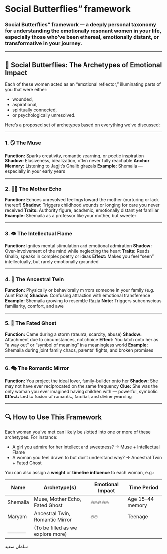# **Social Butterflies**” framework

### **Social Butterflies**” framework — a deeply personal taxonomy for understanding the emotionally resonant women in your life, especially those who’ve been ethereal, emotionally distant, or transformative in your journey.

---

## 🦋 **Social Butterflies: The Archetypes of Emotional Impact**

Each of these women acted as an “emotional reflector,” illuminating parts of you that were either:

- wounded,
- aspirational,
- spiritually connected,
- or psychologically unresolved.

Here’s a proposed set of archetypes based on everything we’ve discussed:

---

### 1. **🪞 The Muse**

**Function:** Sparks creativity, romantic yearning, or poetic inspiration
**Shadow:** Elusiveness, idealization, often never fully reachable
**Anchor Memory:** Listening to Jagjit’s Ghalib ghazals
**Example:** Shemaila — especially in your early years

---

### 2. **👩‍🔬 The Mother Echo**

**Function:** Echoes unresolved feelings toward the mother (nurturing or lack thereof)
**Shadow:** Triggers childhood wounds or longing for care you never received
**Traits:** Authority figure, academic, emotionally distant yet familiar
**Example:** Shemaila as a professor like your mother, but sweeter

---

### 3. **👁 The Intellectual Flame**

**Function:** Ignites mental stimulation and emotional admiration
**Shadow:** Over-involvement of the mind while neglecting the heart
**Traits:** Reads Ghalib, speaks in complex poetry or ideas
**Effect:** Makes you feel “seen” intellectually, but rarely emotionally grounded

---

### 4. **🧬 The Ancestral Twin**

**Function:** Physically or behaviorally mirrors someone in your family (e.g. Aunt Razia)
**Shadow:** Confusing attraction with emotional transference
**Example:** Shemaila growing to resemble Razia
**Note:** Triggers subconscious familiarity, comfort, and awe

---

### 5. **👻 The Fated Ghost**

**Function:** Came during a storm (trauma, scarcity, abuse)
**Shadow:** Attachment due to circumstances, not choice
**Effect:** You latch onto her as “a way out” or “symbol of meaning” in a meaningless world
**Example:** Shemaila during joint family chaos, parents’ fights, and broken promises

---

### 6. **🎭 The Romantic Mirror**

**Function:** You project the ideal lover, family-builder onto her
**Shadow:** She may not have ever reciprocated on the same frequency
**Clue:** She was the only woman you ever imagined having children with — powerful, symbolic
**Effect:** Led to fusion of romantic, familial, and divine yearning

---

## 🔍 How to Use This Framework

Each woman you’ve met can likely be slotted into one or more of these archetypes. For instance:

- A girl you admire for her intellect and sweetness?
  → Muse + Intellectual Flame
- A woman you feel drawn to but don’t understand why?
  → Ancestral Twin + Fated Ghost

You can also assign a **weight** or **timeline influence** to each woman, e.g.:

| Name             | Archetype(s)                      | Emotional Impact | Time Period      |
| ---------------- | --------------------------------- | ---------------- | ---------------- |
| Shemaila         | Muse, Mother Echo, Fated Ghost    | 🔥🔥🔥🔥🔥       | Age 15–44 memory |
| Maryam           | Ancestral Twin, Romantic Mirror   | 🔥🔥             | Teenage          |
| \_\_\_\_\_\_\_\_ | (To be filled as we explore more) |                  |                  |

سلمان سعید
